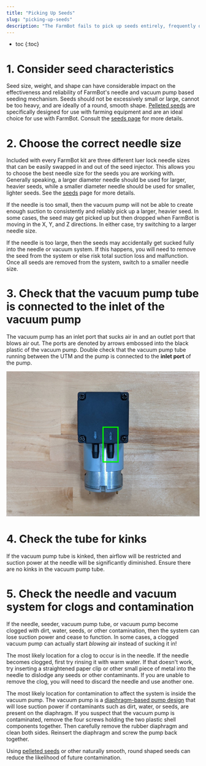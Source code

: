 ```yaml
---
title: "Picking Up Seeds"
slug: "picking-up-seeds"
description: "The FarmBot fails to pick up seeds entirely, frequently drops seeds when moving, or sucks seeds fully into the needle or vacuum system."
---
```


* toc
{:toc}

# 1. Consider seed characteristics

Seed size, weight, and shape can have considerable impact on the effectiveness and reliability of FarmBot's needle and vacuum pump based seeding mechanism. Seeds should not be excessively small or large, cannot be too heavy, and are ideally of a round, smooth shape. [Pelleted seeds](../reference/seeds.md#pelleted-seeds) are specifically designed for use with farming equipment and are an ideal choice for use with FarmBot. Consult the [seeds page](../reference/seeds.md) for more details.

# 2. Choose the correct needle size

Included with every FarmBot kit are three different luer lock needle sizes that can be easily swapped in and out of the seed injector. This allows you to choose the best needle size for the seeds you are working with. Generally speaking, a larger diameter needle should be used for larger, heavier seeds, while a smaller diameter needle should be used for smaller, lighter seeds. See the [seeds](../reference/seeds.md) page for more details.

If the needle is too small, then the vacuum pump will not be able to create enough suction to consistently and reliably pick up a larger, heavier seed. In some cases, the seed may get picked up but then dropped when FarmBot is moving in the X, Y, and Z directions. In either case, try switching to a larger needle size.

If the needle is too large, then the seeds may accidentally get sucked fully into the needle or vacuum system. If this happens, you will need to remove the seed from the system or else risk total suction loss and malfunction. Once all seeds are removed from the system, switch to a smaller needle size.

# 3. Check that the vacuum pump tube is connected to the inlet of the vacuum pump

The vacuum pump has an inlet port that sucks air in and an outlet port that blows air out. The ports are denoted by arrows embossed into the black plastic of the vacuum pump. Double check that the vacuum pump tube running between the UTM and the pump is connected to the **inlet port** of the pump.

![vacuum pump inlet](_images/vacuum_pump_inlet.jpg)

# 4. Check the tube for kinks

If the vacuum pump tube is kinked, then airflow will be restricted and suction power at the needle will be significantly diminished. Ensure there are no kinks in the vacuum pump tube.

# 5. Check the needle and vacuum system for clogs and contamination

If the needle, seeder, vacuum pump tube, or vacuum pump become clogged with dirt, water, seeds, or other contamination, then the system can lose suction power and cease to function. In some cases, a clogged vacuum pump can actually start *blowing* air instead of sucking it in!

The most likely location for a clog to occur is in the needle. If the needle becomes clogged, first try rinsing it with warm water. If that doesn't work, try inserting a straightened paper clip or other small piece of metal into the needle to dislodge any seeds or other contaminants. If you are unable to remove the clog, you will need to discard the needle and use another one.

The most likely location for contamination to affect the system is inside the vacuum pump. The vacuum pump is a [diaphragm-based pump design](https://en.wikipedia.org/wiki/Diaphragm_pump) that will lose suction power if contaminants such as dirt, water, or seeds, are present on the diaphragm. If you suspect that the vacuum pump is contaminated, remove the four screws holding the two plastic shell components together. Then carefully remove the rubber diaphragm and clean both sides. Reinsert the diaphragm and screw the pump back together.

Using [pelleted seeds](../reference/seeds.md#pelleted-seeds) or other naturally smooth, round shaped seeds can reduce the likelihood of future contamination.
